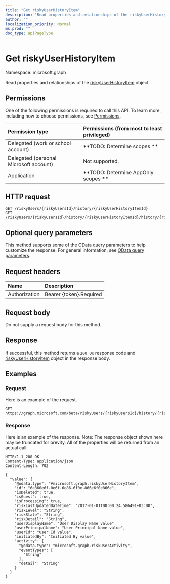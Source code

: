 ```yaml
---
title: "Get riskyUserHistoryItem"
description: "Read properties and relationships of the riskyUserHistoryItem object."
author: ""
localization_priority: Normal
ms.prod: ""
doc_type: apiPageType
---
```


# Get riskyUserHistoryItem

Namespace: microsoft.graph

Read properties and relationships of the [riskyUserHistoryItem](../resources/riskyuserhistoryitem.md) object.

## Permissions
One of the following permissions is required to call this API. To learn more, including how to choose permissions, see [Permissions](/concepts/permissions-reference.md).

|Permission type|Permissions (from most to least privileged)|
|:---|:---|
|Delegated (work or school account)|**TODO: Determine scopes **|
|Delegated (personal Microsoft account)|Not supported.|
|Application|**TODO: Determine AppOnly scopes **|

## HTTP request
<!-- {
  "blockType": "ignored"
}
-->
``` http
GET /riskyUsers/{riskyUsersId}/history/{riskyUserHistoryItemId}
GET /riskyUsers/{riskyUsersId}/history/{riskyUserHistoryItemId}/history/{riskyUserHistoryItemId}
```

## Optional query parameters
This method supports some of the OData query parameters to help customize the response. For general information, see [OData query parameters](/graph/query-parameters).

## Request headers
|Name|Description|
|:---|:---|
|Authorization|Bearer {token}.Required|

## Request body
Do not supply a request body for this method.

## Response
If successful, this method returns a `200 OK` response code and [riskyUserHistoryItem](../resources/riskyuserhistoryitem.md) object in the response body.

## Examples

### Request
Here is an example of the request.
<!-- {
  "blockType": "request",
  "name": "get_riskyuserhistoryitem"
}
-->
``` http
GET https://graph.microsoft.com/beta/riskyUsers/{riskyUsersId}/history/{riskyUserHistoryItemId}
```

### Response
Here is an example of the response. Note: The response object shown here may be truncated for brevity. All of the properties will be returned from an actual call.
<!-- {
  "blockType": "response",
  "truncated": true,
  "@odata.type": "microsoft.graph.riskyUserHistoryItem"
}
-->
``` http
HTTP/1.1 200 OK
Content-Type: application/json
Content-Length: 702

{
  "value": {
    "@odata.type": "#microsoft.graph.riskyUserHistoryItem",
    "id": "6e860e6f-0e6f-6e86-6f0e-866e6f0e866e",
    "isDeleted": true,
    "isGuest": true,
    "isProcessing": true,
    "riskLastUpdatedDateTime": "2017-01-01T00:00:24.586491+03:00",
    "riskLevel": "String",
    "riskState": "String",
    "riskDetail": "String",
    "userDisplayName": "User Display Name value",
    "userPrincipalName": "User Principal Name value",
    "userId": "User Id value",
    "initiatedBy": "Initiated By value",
    "activity": {
      "@odata.type": "microsoft.graph.riskUserActivity",
      "eventTypes": [
        "String"
      ],
      "detail": "String"
    }
  }
}
```

